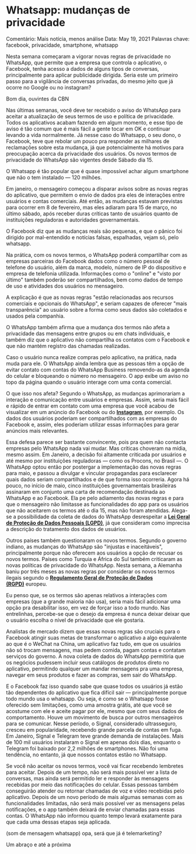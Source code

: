 # Whatsapp: mudanças de privacidade

Comentário: Mais notícia, menos análise
Data: May 19, 2021
Palavras chave: facebook, privacidade, smartphone, whatsapp

Nesta semana começaram a vigorar novas regras de privacidade no WhatsApp, que permite que a empresa que controla o aplicativo, o Facebook, tenha acesso a dados de alguns tipos de conversas, principalmente para aplicar publicidade dirigida. Seria este um primeiro passo para a vigilância de conversas privadas, do mesmo jeito que já ocorre no Google ou no instagram?

Bom dia, ouvintes da CBN

Nas últimas semanas, você deve ter recebido o aviso do WhatsApp para aceitar a atualização de seus termos de uso e política de privacidade. Todos os aplicativos acabam fazendo em algum momento, e esse tipo de aviso é tão comum que é mais fácil a gente tocar em OK e continuar levando a vida normalmente. Já nesse caso do Whatsapp, o seu dono, o Facebook, teve que rebolar um pouco pra responder as milhares de reclamações sobre esta mudança, já que potencialmente há motivos para preocupação acerca da privacidade dos usuários.  Os novos termos de privacidade do WhatsApp são vigentes desde Sábado dia 15.

O Whatsapp é tão popular que é quase impossível achar algum smartphone que não o tem instalado — 120 milhões.

Em janeiro, o mensageiro começou a disparar avisos sobre as novas regras do aplicativo, que permitem o envio de dados pra eles de interações entre usuários e contas comerciais. Até então, as mudanças estavam previstas para ocorrer em 8 de fevereiro, mas eles adiaram para 15 de março, no último sábado, após receber duras críticas tanto de usuários quanto de instituições reguladoras e autoridades governamentais.

O Facebook diz que as mudanças reais são pequenas, e que o pânico foi dirigido por mal-entendido e notícias falsas, espalhadas, vejam só, pelo whatsapp.

Na prática, com os novos termos, o WhatsApp poderá compartilhar com as empresas parceiras do Facebook dados como o número pessoal de telefone do usuário, além da marca, modelo, número de IP do dispositivo e empresa de telefonia utilizada. Informações como o "online" e "visto por último" também poderão ser compartilhados, bem como dados de tempo de uso e atividades dos usuários no mensageiro.

A explicação é que as novas regras "estão relacionadas aos recursos comerciais e opcionais do WhatsApp", e seriam capazes de oferecer "mais transparência" ao usuário sobre a forma como seus dados são coletados e usados pela companhia. 

O WhatsApp também afirma que a mudança dos termos não afeta a privacidade das mensagens entre grupos ou em chats individuais, e também diz que o aplicativo não compartilha os contatos com o Facebook e que não mantém registro das chamadas realizadas.

Caso o usuário nunca realize compras pelo aplicativo, na prática, nada muda para ele. O WhatsApp ainda lembra que as pessoas têm a opção de evitar contato com contas do WhatsApp Business removendo-as da agenda do celular e bloqueando o número no mensageiro. O app exibe um aviso no topo da página quando o usuário interage com uma conta comercial.

O que isso nos afeta? Segundo o WhatsApp, as mudanças aprimorariam a interação e comunicação entre usuários e empresas. Assim, seria mais fácil e rápido de entrar em contato com uma empresa que você acabou de visualizar em um anúncio do Facebook ou do **[Instagram](https://www.techtudo.com.br/tudo-sobre/instagram.html)**, por exemplo. Os dados dos usuários poderiam ser compartilhados com as empresas do Facebook e, assim, eles poderiam utilizar essas informações para gerar anúncios mais relevantes.

Essa defesa parece ser bastante convincente, pois pra quem não contacta empresas pelo WhatsApp nada vai mudar. Mas críticas choveram na mídia, mesmo assim. Em Janeiro, a decisão foi altamente criticada por usuários e até mesmo por instituições reguladoras — como os Procons, no Brasil —. O WhatsApp optou então por postergar a implementação das novas regras para maio, e passou a divulgar e vincular propagandas para esclarecer quais dados seriam compartilhados e de que forma isso ocorreria. Agora há pouco, no início de maio, cinco instituições governamentais brasileiras assinaram em conjunto uma carta de recomendação destinada ao WhatsApp e ao Facebook. Ela pe pelo adiamento das novas regras e para que o mensageiro não limitasse as funcionalidades do app para os usuários que não aceitarem os termos até o dia 15, mas não foram atendidas. Alega-se a possibilidade da coleta de dados do WhatsApp desrespeitar a **[Lei Geral de Proteção de Dados Pessoais (LGPD)](https://www.techtudo.com.br/noticias/2020/08/o-que-e-lgpd-cinco-perguntas-e-respostas-para-se-adequar-a-nova-lei.ghtml)**, já que consideram como imprecisa a descrição do tratamento dos dados de usuários.

Outros países também questionaram os novos termos. Segundo o governo indiano, as mudanças do WhatsApp são "injustas e inaceitáveis", principalmente porque não oferecem aos usuários a opção de recusar os novos termos. Países como Turquia e África do Sul também criticaram as novas políticas de privacidade do WhatsApp. Nesta semana, a Alemanha baniu por três meses as novas regras por considerar os novos termos ilegais segundo o **[Regulamento Geral de Proteção de Dados (RGPD)](https://www.techtudo.com.br/noticias/2018/05/o-que-e-a-gdpr-entenda-o-que-muda-para-voce-com-a-nova-lei.ghtml)** europeu.

Eu penso que, se os termos são apenas relativos a interações com empresas (que a grande maioria não usa), seria mais fácil adicionar uma opção pra desabilitar isso, em vez de forçar isso a todo mundo. Nas entrelinhas, percebe-se que o desejo da empresa é nunca deixar deixar que o usuário escolha o nível de privacidade que ele gostaria. 

Analistas de mercado dizem que essas novas regras são cruciais para o Facebook atingir suas metas de transformar o aplicativo a algo equivalente ao que é o WeChat na China, um aplicativo faz tudo, em que os usuários não só trocam mensagens, mas pedem comida, pagam contas e contatam serviços do governo. A nova coleta de dados do WhatsApp permitiria que os negócios pudessem incluir seus catálogos de produtos direto no aplicativo, permitindo qualquer um mandar mensagens pra uma empresa, navegar em seus produtos e fazer as compras, sem sair do WhatsApp.

E o Facebook faz isso quando sabe que quase todos os usuários já estão tão dependentes do aplicativo que fica difícil sair — principalmente porque todo mundo usa o whatsapp. Ou seja, é como se o Whatsapp fosse oferecido sem limitações, como uma amostra grátis, até que você se acostume com ele e aceite pagar por ele, mesmo que com seus dados de comportamento. Houve um movimento de busca por outros mensageiros para se comunicar. Nesse período, o Signal, considerado ultrasseguro, cresceu em popularidade, recebendo grande parcela de contas em fuga. Em Janeiro, Signal e Telegram teve grande demanda de instalações. Mais de 100 mil usuários instalaram o Signal em apenas dois dias, enquanto o Telegram foi baixado por 2,2 milhões de smartphones. Não foi uma tendência, no entanto, já que nossos contatos estão no Whatsapp.

Se você não aceitar os novos termos, você vai ficar recebendo lembretes para aceitar. Depois de um tempo, não será mais possível ver a lista de conversas, mas ainda será permitido ler e responder às mensagens recebidas por meio das notificações do celular. Essas pessoas também conseguirão atender ou retornar chamadas de voz e vídeo recebidas pelo aplicativo. Depois de um novo período de mais algumas semanas com as funcionalidades limitadas, não será mais possível ver as mensagens pelas notificações, e o app também deixará de enviar chamadas para essas contas. O WhatsApp não informou quanto tempo levará exatamente para que cada uma dessas etapas seja aplicada.

(som de mensagem whatsapp) opa, será que já é telemarketing?

Um abraço e até a próxima